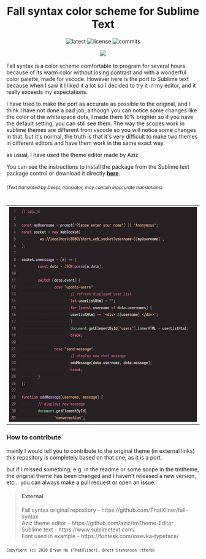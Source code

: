 <div align="center">
  <h1>Fall syntax color scheme for Sublime Text</h1>

  ![latest](https://github-basic-badges.herokuapp.com/release/imnotril/fall-syntax-sublime-text.svg)
  ![license](https://github-basic-badges.herokuapp.com/license/imnotril/fall-syntax-sublime-text.svg)
  ![commits](https://github-basic-badges.herokuapp.com/commits/imnotril/fall-syntax-sublime-text.svg)
  
  ![](https://img.shields.io/badge/sublime_text-%23575757.svg?&style=for-the-badge&logo=sublime-text&logoColor=important)

</div>

Fall syntax is a color scheme comfortable to program for several hours because of its warm color without losing contrast and with a wonderful color palette, made for vscode.
However here is the port to Sublime text because when I saw it I liked it a lot so I decided to try it in my editor, and it really exceeds my expectations.

I have tried to make the port as accurate as possible to the original, and I think I have not done a bad job, although you can notice some changes like the color of the whitespace dots, I made them 10% brighter so if you have the default setting, you can still see them.
The way the scopes work in sublime themes are different from vscode so you will notice some changes in that, but it's normal, the truth is that it's very difficult to make two themes in different editors and have them work in the same exact way.

as usual, I have used the theme editor made by Aziz

<p>You can see the instructions to install the package from the Sublime text package control or download it directly <strong><a href="https://github.com/imnotril/fall-syntax-sublime-text/releases/latest">here</a></strong>.
<h6><sup>(Text translated by DeepL translator, may contain inaccurate translations)<sup></h6></p>
<table>
  <tr><th>
    <img src="https://github.com/imnotril/fall-syntax-sublime-text/blob/main/preview.png">      
  </th></tr>
</table>

<h3>How to contribute</h3>
<p>
mainly I would tell you to contribute to the original theme (in external links) this repository is completely based on that one, as it is a port.

but if I missed something, e.g. in the readme or some scope in the tmtheme, the original theme has been changed and I haven't released a new version, etc... you can always make a pull request or open an issue.
</p>


<blockquote>
  <h4>External</h4>
  <p>Fall syntax original repository - https://github.com/ThatXliner/fall-syntax<br>
  Aziz theme editor - https://github.com/aziz/tmTheme-Editor<br>
  Sublime text - https://www.sublimetext.com/<br>
  Font used in example - https://fontesk.com/iosevka-typeface/</p>
</blockquote>
<sub><code>Copyright (c) 2020 Bryan Hu (ThatXliner), Brett Stevenson (tterb)</code></sub>
